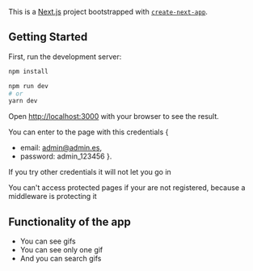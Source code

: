 This is a [Next.js](https://nextjs.org/) project bootstrapped with [`create-next-app`](https://github.com/vercel/next.js/tree/canary/packages/create-next-app).

## Getting Started

First, run the development server:

```bash
npm install

npm run dev
# or
yarn dev
```

Open [http://localhost:3000](http://localhost:3000) with your browser to see the result.

You can enter to the page with this credentials {

- email: admin@admin.es,
- password: admin_123456
  }.

If you try other credentials it will not let you go in

You can't access protected pages if your are not registered, because a middleware is protecting it

## Functionality of the app

- You can see gifs
- You can see only one gif
- And you can search gifs
